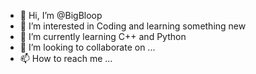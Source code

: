 - 👋 Hi, I’m @BigBloop
- 👀 I’m interested in Coding and learning something new
- 🌱 I’m currently learning C++ and Python
- 💞️ I’m looking to collaborate on ...
- 📫 How to reach me ...

<!---
BigBloop/BigBloop is a ✨ special ✨ repository because its `README.md` (this file) appears on your GitHub profile.
You can click the Preview link to take a look at your changes.
--->
